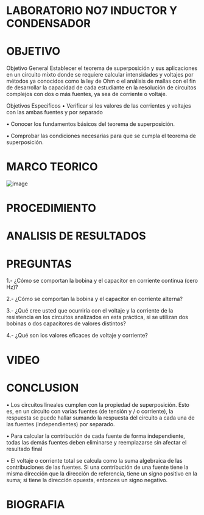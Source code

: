 
# LABORATORIO NO7 INDUCTOR Y CONDENSADOR

# OBJETIVO 

Objetivo General
Establecer el teorema de superposición y sus aplicaciones en un circuito mixto donde se requiere calcular intensidades y voltajes por métodos ya conocidos como la ley de Ohm o el análisis de mallas con el fin de desarrollar la capacidad de cada estudiante en la resolución de circuitos complejos con dos o más fuentes, ya sea de corriente o voltaje.

Objetivos Especificos
• Verificar si los valores de las corrientes y voltajes con las ambas fuentes y por separado

• Conocer los fundamentos básicos del teorema de superposición.

• Comprobar las condiciones necesarias para que se cumpla el teorema de superposición.

# MARCO TEORICO

![image](https://user-images.githubusercontent.com/84587118/131431648-6d0eebab-1ece-4603-918c-a864a1cea9e7.png)



# PROCEDIMIENTO 

# ANALISIS DE RESULTADOS 

# PREGUNTAS 

1.- ¿Cómo se comportan la bobina y el capacitor en corriente continua (cero Hz)?

2.- ¿Cómo se comportan la bobina y el capacitor en corriente alterna?

3.- ¿Qué cree usted que ocurriría con el voltaje  y la corriente de la resistencia en los
circuitos analizados en esta práctica, si se utilizan dos bobinas o dos capacitores de valores
distintos?

4.- ¿Qué son los valores eficaces de voltaje y corriente?


# VIDEO



# CONCLUSION 

• Los circuitos lineales cumplen con la propiedad de superposición. Esto es, en un circuito con varias fuentes (de tensión y / o corriente), la respuesta se puede hallar sumando la respuesta del circuito a cada una de las fuentes (independientes) por separado.

• Para calcular la contribución de cada fuente de forma independiente, todas las demás fuentes deben eliminarse y reemplazarse sin afectar el resultado final

• El voltaje o corriente total se calcula como la suma algebraica de las contribuciones de las fuentes. Si una contribución de una fuente tiene la misma dirección que la dirección de referencia, tiene un signo positivo en la suma; si tiene la dirección opuesta, entonces un signo negativo.

# BIOGRAFIA





